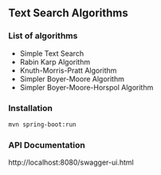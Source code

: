 ## Text Search Algorithms 

### List of algorithms 

* Simple Text Search
* Rabin Karp Algorithm
* Knuth-Morris-Pratt Algorithm
* Simpler Boyer-Moore Algorithm
* Simpler Boyer-Moore-Horspol Algorithm

### Installation

```sh
mvn spring-boot:run
```

### API Documentation

http://localhost:8080/swagger-ui.html
